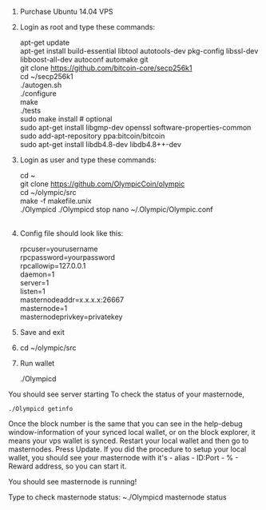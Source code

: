 1. Purchase Ubuntu 14.04 VPS
2. Login as root and type these commands:

	apt-get update<br />
	apt-get install build-essential libtool autotools-dev pkg-config libssl-dev libboost-all-dev autoconf automake git<br />
	git clone https://github.com/bitcoin-core/secp256k1<br />
	cd ~/secp256k1<br />
	./autogen.sh<br />
	./configure<br />
	make<br />
	./tests<br />
	sudo make install  # optional<br />
	sudo apt-get install libgmp-dev  openssl software-properties-common<br />
	sudo add-apt-repository ppa:bitcoin/bitcoin<br />
	sudo apt-get install libdb4.8-dev libdb4.8++-dev<br />

3. Login as user and type these commands:

	cd ~<br />
	git clone https://github.com/OlympicCoin/olympic<br />
	cd ~/olympic/src<br />
	make -f makefile.unix<br />
	./Olympicd
	./Olympicd stop
	nano ~/.Olympic/Olympic.conf<br /><br />

4. Config file should look like this:

	rpcuser=yourusername<br />
	rpcpassword=yourpassword<br />
	rpcallowip=127.0.0.1<br />
	daemon=1<br />
	server=1<br />
	listen=1<br />
	masternodeaddr=x.x.x.x:26667<br />
	masternode=1<br />
	masternodeprivkey=privatekey<br />

5. Save and exit

6. 	cd ~/olympic/src<br />

7. Run wallet

	./Olympicd<br />

You should see server starting
To check the status of your masternode, 

	./Olympicd getinfo

Once the block number is the same that you can see in the help-debug window-information of your synced local wallet, or on the block explorer, it means your vps wallet is synced.
Restart your local wallet and then go to masternodes. Press Update.
If you did the procedure to setup your local wallet, you should see your masternode with it's - alias - ID:Port - % - Reward address, so you can start it.

You should see masternode is running!

Type to check masternode status: 
	~./Olympicd masternode status

